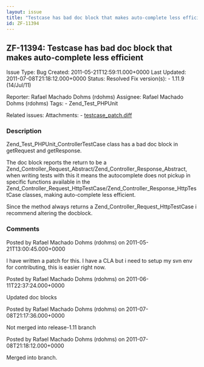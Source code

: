 ```yaml
---
layout: issue
title: "Testcase has bad doc block that makes auto-complete less efficient"
id: ZF-11394
---
```


ZF-11394: Testcase has bad doc block that makes auto-complete less efficient
----------------------------------------------------------------------------

 Issue Type: Bug Created: 2011-05-21T12:59:11.000+0000 Last Updated: 2011-07-08T21:18:12.000+0000 Status: Resolved Fix version(s): - 1.11.9 (14/Jul/11)
 
 Reporter:  Rafael Machado Dohms (rdohms)  Assignee:  Rafael Machado Dohms (rdohms)  Tags: - Zend\_Test\_PHPUnit
 
 Related issues: 
 Attachments: - [testcase\_patch.diff](/issues/secure/attachment/14220/testcase_patch.diff)
 
### Description

Zend\_Test\_PHPUnit\_ControllerTestCase class has a bad doc block in getRequest and getResponse.

The doc block reports the return to be a Zend\_Controller\_Request\_Abstract/Zend\_Controller\_Response\_Abstract, when writing tests with this it means the autocomplete does not pickup in specific functions available in the Zend\_Controller\_Request\_HttpTestCase/Zend\_Controller\_Response\_HttpTestCase classes, making auto-complete less efficient.

Since the method always returns a Zend\_Controller\_Request\_HttpTestCase i recommend altering the docblock.

 

 

### Comments

Posted by Rafael Machado Dohms (rdohms) on 2011-05-21T13:00:45.000+0000

I have written a patch for this. I have a CLA but i need to setup my svn env for contributing, this is easier right now.

 

 

Posted by Rafael Machado Dohms (rdohms) on 2011-06-11T22:37:24.000+0000

Updated doc blocks

 

 

Posted by Rafael Machado Dohms (rdohms) on 2011-07-08T21:17:36.000+0000

Not merged into release-1.11 branch

 

 

Posted by Rafael Machado Dohms (rdohms) on 2011-07-08T21:18:12.000+0000

Merged into branch.

 

 